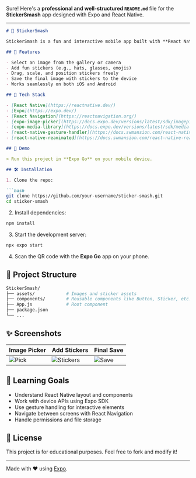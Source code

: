 Sure! Here's a **professional and well-structured `README.md`** file for the **StickerSmash** app designed with Expo and React Native.

---

````markdown
# 📸 StickerSmash

StickerSmash is a fun and interactive mobile app built with **React Native** and **Expo**, allowing users to pick an image, add stickers, and save the edited image to their device. It’s commonly used as a beginner-friendly project to practice core mobile development skills using Expo Go.

## 🚀 Features

- Select an image from the gallery or camera
- Add fun stickers (e.g., hats, glasses, emojis)
- Drag, scale, and position stickers freely
- Save the final image with stickers to the device
- Works seamlessly on both iOS and Android

## 🧰 Tech Stack

- [React Native](https://reactnative.dev/)
- [Expo](https://expo.dev/)
- [React Navigation](https://reactnavigation.org/)
- [expo-image-picker](https://docs.expo.dev/versions/latest/sdk/imagepicker/)
- [expo-media-library](https://docs.expo.dev/versions/latest/sdk/media-library/)
- [react-native-gesture-handler](https://docs.swmansion.com/react-native-gesture-handler/)
- [react-native-reanimated](https://docs.swmansion.com/react-native-reanimated/)

## 📲 Demo

> Run this project in **Expo Go** on your mobile device.

## 🛠️ Installation

1. Clone the repo:

```bash
git clone https://github.com/your-username/sticker-smash.git
cd sticker-smash
````

2. Install dependencies:

```bash
npm install
```

3. Start the development server:

```bash
npx expo start
```

4. Scan the QR code with the **Expo Go** app on your phone.

## 📂 Project Structure

```bash
StickerSmash/
├── assets/            # Images and sticker assets
├── components/        # Reusable components like Button, Sticker, etc.
├── App.js             # Root component
├── package.json
└── ...
```

## ✨ Screenshots

| Image Picker                     | Add Stickers                            | Final Save                       |
| -------------------------------- | --------------------------------------- | -------------------------------- |
| ![Pick](assets/screens/pick.png) | ![Stickers](assets/screens/sticker.png) | ![Save](assets/screens/save.png) |

## 🧪 Learning Goals

* Understand React Native layout and components
* Work with device APIs using Expo SDK
* Use gesture handling for interactive elements
* Navigate between screens with React Navigation
* Handle permissions and file storage

## 📄 License

This project is for educational purposes. Feel free to fork and modify it!

---

Made with ❤️ using [Expo](https://expo.dev/).
